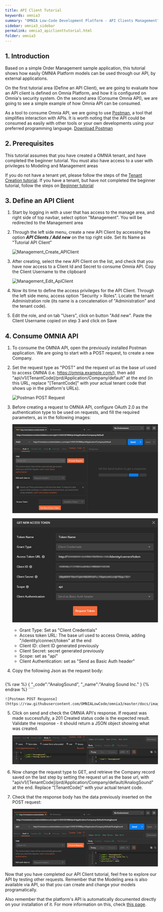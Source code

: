 ```yaml
---
title: API Client Tutorial
keywords: omnia3
summary: "OMNIA Low-Code Development Platform - API Clients Management"
sidebar: omnia3_sidebar
permalink: omnia3_apiclienttutorial.html
folder: omnia3
---
```


## 1. Introduction

Based on a simple Order Management sample application, this tutorial shows how easily OMNIA Platform models can be used through our API, by external applications.

On the first tutorial area (Define an API Client), we are going to evaluate how an API client is defined on Omnia Platform, and how it is configured on Omnia's security system. On the second area (Consume Omnia API), we are going to see a simple example of how Omnia API can be consumed.

As a tool to consume Omnia API, we are going to use [Postman](https://www.getpostman.com/), a tool that simplifies interaction with APIs. It is worth noting that the API could be consumed as easily with other tools or your own developments using your preferred programming language. [Download Postman](https://www.getpostman.com/downloads/)


## 2. Prerequisites

This tutorial assumes that you have created a OMNIA tenant, and have completed the beginner tutorial. You must also have access to a user with privileges to Modeling and Management areas

If you do not have a tenant yet, please follow the steps of the [Tenant Creation tutorial](omnia3_tenantcreation.html). If you have a tenant, but have not completed the beginner tutorial, follow the steps on [Beginner tutorial](omnia3_beginnertutorial.html)


## 3. Define an API Client

1. Start by logging in with a user that has access to the manage area, and right side of top navbar, select option  "Management". You will be redirected to the Management area

2. Through the left side menu, create a new API Client by accessing the option ***API Clients / Add new*** on the top right side. Set its Name as "Tutorial API Client"

    ![Management_Create_APIClient](/images/tutorials/apiclient/Management-Create-ApiClient.PNG)
    
3. After creating, select the new API Client on the list, and check that you have now access to a Client Id and Secret to consume Omnia API. Copy the Client Username to the clipboard

    ![Management_Edit_ApiClient](/images/tutorials/apiclient/Management-Edit-ApiClient.PNG)

4. Now its time to define the access privileges for the API Client. Through the left side menu, access option "Security > Roles". Locate the tenant Administration role (its name is a concatenation of "Administration" and the tenant code).

5. Edit the role, and on tab "Users", click on button "Add new". Paste the Client Username copied on step 3 and click on Save

## 4. Consume OMNIA API 

1. To consume the OMNIA API, open the previously installed Postman application. We are going to start with a POST request, to create a new Company.

2. Set the request type as "POST" and the request url as the base url used to access OMNIA (i.e. https://omnia.example.com/), then add "api/v1/[TenantCode]/prd/Application/Company/default" at the end (in this URL, replace "[TenantCode]" with your actual tenant code that shows up in the platform's URLs).

    ![Postman POST Request](/images/tutorials/apiclient/POSTrequest.jpg)

3. Before creating a request to OMNIA API, configure OAuth 2.0 as the authentication type to be used on requests, and fill the required parameters, as in the following images:

    ![Postman oAuth Config](https://raw.githubusercontent.com/OMNIALowCode/omnia3/master/docs/images/tutorials/apiclient/oauth-config.png)

    ![Postman_Configure_AccessToken](https://raw.githubusercontent.com/OMNIALowCode/omnia3/master/docs/images/tutorials/apiclient/newAccessToken.jpg)

    * Grant Type: Set as "Client Credentials"
    * Access token URL: The base url used to access Omnia, adding "/identity/connect/token" at the end
    * Client ID: client ID generated previously
    * Client Secret: secret generated previously
    * Scope: set as "api"
    * Client Authentication: set as "Send as Basic Auth header"

4. Copy the following Json as the request body:

    ````
{% raw %}
    {
        "_code":"AnalogSound",
        "_name":"Analog Sound Inc."
    }
{% endraw %}
    ````


    ![Postman POST Response](https://raw.githubusercontent.com/OMNIALowCode/omnia3/master/docs/images/tutorials/apiclient/POSTresponse.jpg)

5. Click on send and check the OMNIA API's response. If request was made successfully, a 201 Created status code is the expected result. Validate the response - it should return a JSON object showing what was created.

    ![Postman 200 Response](https://raw.githubusercontent.com/OMNIALowCode/omnia3/master/docs/images/tutorials/apiclient/postman-response200.jpg)

6. Now change the request type to GET, and retrieve the Company record saved on the last step by setting the request url as the base url, with "api/v1/[TenantCode]/prd/Application/Company/default/AnalogSound" at the end. Replace "[TenantCode]" with your actual tenant code.

7. Check that the response body has the data previously inserted on the POST request:

    ![Postman_Configure_AccessToken](https://raw.githubusercontent.com/OMNIALowCode/omnia3/master/docs/images/tutorials/apiclient/postman_GETresponse.jpg)

Now that you have completed our API Client tutorial, feel free to explore our API by testing other requests. Remember that the Modeling area is also available via API, so that you can create and change your models programatically.

Also remember that the platform's API is automatically documented directly on your installation of it. For more information on this, check [this page](omnia3_api_swagger.html).
